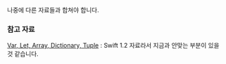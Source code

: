 나중에 다른 자료들과 합쳐야 합니다.

### 참고 자료

[Var, Let, Array, Dictionary, Tuple](http://jdub7138.blog.me/220373909084) : Swift 1.2 자료라서 지금과 안맞는 부분이 있을 것 같습니다.